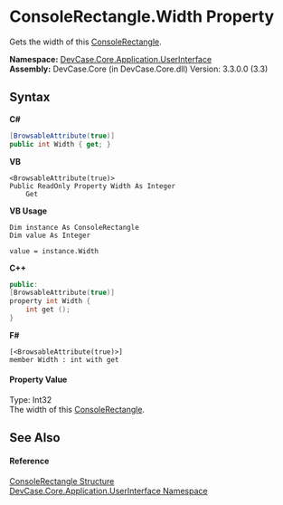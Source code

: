 # ConsoleRectangle.Width Property 
 

Gets the width of this <a href="T_DevCase_Core_Application_UserInterface_ConsoleRectangle">ConsoleRectangle</a>.

**Namespace:**&nbsp;<a href="N_DevCase_Core_Application_UserInterface">DevCase.Core.Application.UserInterface</a><br />**Assembly:**&nbsp;DevCase.Core (in DevCase.Core.dll) Version: 3.3.0.0 (3.3)

## Syntax

**C#**<br />
``` C#
[BrowsableAttribute(true)]
public int Width { get; }
```

**VB**<br />
``` VB
<BrowsableAttribute(true)>
Public ReadOnly Property Width As Integer
	Get
```

**VB Usage**<br />
``` VB Usage
Dim instance As ConsoleRectangle
Dim value As Integer

value = instance.Width

```

**C++**<br />
``` C++
public:
[BrowsableAttribute(true)]
property int Width {
	int get ();
}
```

**F#**<br />
``` F#
[<BrowsableAttribute(true)>]
member Width : int with get

```


#### Property Value
Type: Int32<br />The width of this <a href="T_DevCase_Core_Application_UserInterface_ConsoleRectangle">ConsoleRectangle</a>.

## See Also


#### Reference
<a href="T_DevCase_Core_Application_UserInterface_ConsoleRectangle">ConsoleRectangle Structure</a><br /><a href="N_DevCase_Core_Application_UserInterface">DevCase.Core.Application.UserInterface Namespace</a><br />
